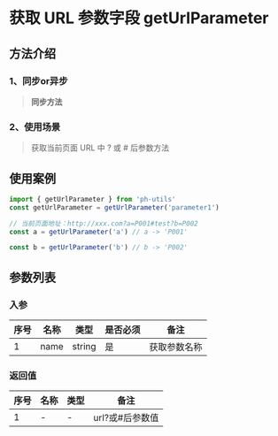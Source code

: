 # 获取 URL 参数字段 getUrlParameter 

## 方法介绍
### 1、同步or异步
> **同步方法**

### 2、使用场景
> 获取当前页面 URL 中 ? 或 # 后参数方法

## 使用案例
```js
import { getUrlParameter } from 'ph-utils'
const getUrlParameter = getUrlParameter('parameter1')

// 当前页面地址：http://xxx.com?a=P001#test?b=P002
const a = getUrlParameter('a') // a -> 'P001'

const b = getUrlParameter('b') // b -> 'P002'

```

## 参数列表
### 入参
| 序号 | 名称 | 类型 | 是否必须 | 备注 |
| --- | --- | --- | --- | --- |
| 1 | name | string | 是 |  获取参数名称 |

### 返回值
| 序号 | 名称 | 类型  |  备注 |
| --- | --- | --- | --- |
| 1 | - | - | url?或#后参数值 |
